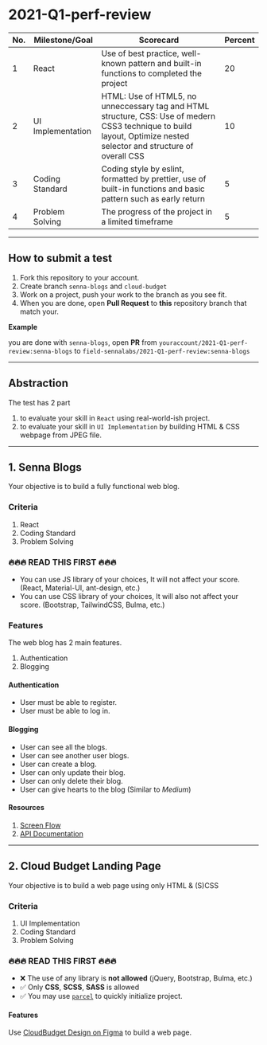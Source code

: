 # 2021-Q1-perf-review

| No. | Milestone/Goal | Scorecard | Percent |
|---|---|---|---|
| 1 | React | Use of best practice, well-known pattern and built-in functions to completed the project | 20 |
| 2 | UI Implementation | HTML: Use of HTML5, no unneccessary tag and HTML structure, CSS: Use of medern CSS3 technique to build layout, Optimize nested selector and structure of overall CSS | 10 |
| 3 | Coding Standard | Coding style by eslint, formatted by prettier, use of built-in functions and basic pattern such as early return | 5 |
| 4 | Problem Solving | The progress of the project in a limited timeframe | 5 |

---

## How to submit a test
1. Fork this repository to your account.
2. Create branch `senna-blogs` and `cloud-budget`
3. Work on a project, push your work to the branch as you see fit.
4. When you are done, open **Pull Request** to **this** repository branch that match your.

**Example**

you are done with `senna-blogs`, open **PR** from `youraccount/2021-Q1-perf-review:senna-blogs` to `field-sennalabs/2021-Q1-perf-review:senna-blogs`

---

## Abstraction

The test has 2 part
1. to evaluate your skill in `React` using real-world-ish project.
2. to evaluate your skill in `UI Implementation` by building HTML & CSS webpage from JPEG file.

---

## 1. Senna Blogs
Your objective is to build a fully functional web blog.

### Criteria
1. React
2. Coding Standard
3. Problem Solving

### 🔥🔥🔥 READ THIS FIRST 🔥🔥🔥
- You can use JS library of your choices, It will not affect your score. (React, Material-UI, ant-design, etc.)
- You can use CSS library of your choices, It will also not affect your score. (Bootstrap, TailwindCSS, Bulma, etc.)

### Features

The web blog has 2 main features.
1. Authentication
2. Blogging

#### Authentication
- User must be able to register.
- User must be able to log in.

#### Blogging
- User can see all the blogs.
- User can see another user blogs.
- User can create a blog.
- User can only update their blog.
- User can only delete their blog.
- User can give hearts to the blog (Similar to *Medium*)

#### Resources

1. [Screen Flow](https://excalidraw.com/#json=6639873414922240,SXaai2oPry3Ieol_0J6gbg)
2. [API Documentation](https://documenter.getpostman.com/view/13030838/TzCFhrJu)

---

## 2. Cloud Budget Landing Page
Your objective is to build a web page using only HTML & (S)CSS

### Criteria
1. UI Implementation
2. Coding Standard
3. Problem Solving

### 🔥🔥🔥 READ THIS FIRST 🔥🔥🔥
- ❌ The use of any library is **not allowed** (jQuery, Bootstrap, Bulma, etc.)
- ✅ Only **CSS**, **SCSS**, **SASS** is allowed
- ✅ You may use [`parcel`](https://parceljs.org/getting_started.html) to quickly initialize project.

#### Features
Use [CloudBudget Design on Figma](https://www.figma.com/file/UCBEZLssuNWXYG25DiAeng/CloudBudget-Freebie) to build a web page.

